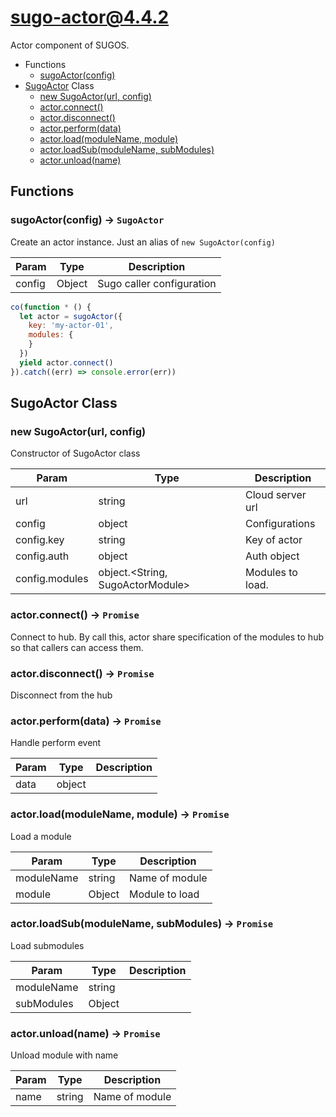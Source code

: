 # sugo-actor@4.4.2

Actor component of SUGOS.

+ Functions
  + [sugoActor(config)](#sugo-actor-function-sugo-actor)
+ [SugoActor](sugo-actor-classes) Class
  + [new SugoActor(url, config)](#sugo-actor-classes-sugo-actor-constructor)
  + [actor.connect()](#sugo-actor-classes-sugo-actor-connect)
  + [actor.disconnect()](#sugo-actor-classes-sugo-actor-disconnect)
  + [actor.perform(data)](#sugo-actor-classes-sugo-actor-perform)
  + [actor.load(moduleName, module)](#sugo-actor-classes-sugo-actor-load)
  + [actor.loadSub(moduleName, subModules)](#sugo-actor-classes-sugo-actor-loadSub)
  + [actor.unload(name)](#sugo-actor-classes-sugo-actor-unload)

## Functions

<a class='md-heading-link' name="sugo-actor-function-sugo-actor" ></a>

### sugoActor(config) -> `SugoActor`

Create an actor instance. Just an alias of `new SugoActor(config)`

| Param | Type | Description |
| ----- | --- | -------- |
| config | Object | Sugo caller configuration |

```javascript
co(function * () {
  let actor = sugoActor({
    key: 'my-actor-01',
    modules: {
    }
  })
  yield actor.connect()
}).catch((err) => console.error(err))
```


<a class='md-heading-link' name="sugo-actor-classes"></a>

## SugoActor Class




<a class='md-heading-link' name="sugo-actor-classes-sugo-actor-constructor" ></a>

### new SugoActor(url, config)

Constructor of SugoActor class

| Param | Type | Description |
| ----- | --- | -------- |
| url | string | Cloud server url |
| config | object | Configurations |
| config.key | string | Key of actor |
| config.auth | object | Auth object |
| config.modules | object.&lt;String, SugoActorModule&gt; | Modules to load. |


<a class='md-heading-link' name="sugo-actor-classes-sugo-actor-connect" ></a>

### actor.connect() -> `Promise`

Connect to hub.
By call this, actor share specification of the modules to hub so that callers can access them.

<a class='md-heading-link' name="sugo-actor-classes-sugo-actor-disconnect" ></a>

### actor.disconnect() -> `Promise`

Disconnect from the hub

<a class='md-heading-link' name="sugo-actor-classes-sugo-actor-perform" ></a>

### actor.perform(data) -> `Promise`

Handle perform event

| Param | Type | Description |
| ----- | --- | -------- |
| data | object |  |


<a class='md-heading-link' name="sugo-actor-classes-sugo-actor-load" ></a>

### actor.load(moduleName, module) -> `Promise`

Load a module

| Param | Type | Description |
| ----- | --- | -------- |
| moduleName | string | Name of module |
| module | Object | Module to load |


<a class='md-heading-link' name="sugo-actor-classes-sugo-actor-loadSub" ></a>

### actor.loadSub(moduleName, subModules) -> `Promise`

Load submodules

| Param | Type | Description |
| ----- | --- | -------- |
| moduleName | string |  |
| subModules | Object |  |


<a class='md-heading-link' name="sugo-actor-classes-sugo-actor-unload" ></a>

### actor.unload(name) -> `Promise`

Unload module with name

| Param | Type | Description |
| ----- | --- | -------- |
| name | string | Name of module |




